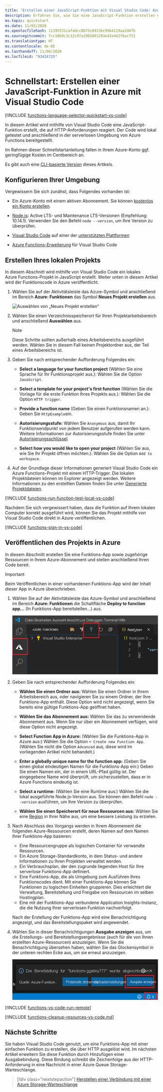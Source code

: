 ```yaml
---
title: 'Erstellen einer JavaScript-Funktion mit Visual Studio Code: Azure Functions'
description: Erfahren Sie, wie Sie eine JavaScript-Funktion erstellen und dann das lokale Node.js-Projekt für serverloses Hosting in Azure Functions unter Verwendung der Azure Functions-Erweiterung in Visual Studio Code veröffentlichen.
ms.topic: quickstart
ms.date: 11/03/2020
ms.openlocfilehash: 11195531cafadcc8b73c0913bc99b4119aa2d4fb
ms.sourcegitcommit: 7cc10b9c3c12c97a2903d01293e42e442f8ac751
ms.translationtype: HT
ms.contentlocale: de-DE
ms.lasthandoff: 11/06/2020
ms.locfileid: "93424725"
---
```

# <a name="quickstart-create-a-javascript-function-in-azure-using-visual-studio-code"></a>Schnellstart: Erstellen einer JavaScript-Funktion in Azure mit Visual Studio Code

[!INCLUDE [functions-language-selector-quickstart-vs-code](../../includes/functions-language-selector-quickstart-vs-code.md)]

In diesem Artikel wird mithilfe von Visual Studio Code eine JavaScript-Funktion erstellt, die auf HTTP-Anforderungen reagiert. Der Code wird lokal getestet und anschließend in der serverlosen Umgebung von Azure Functions bereitgestellt.

Im Rahmen dieser Schnellstartanleitung fallen in Ihrem Azure-Konto ggf. geringfügige Kosten im Centbereich an.

Es gibt auch eine [CLI-basierte Version](create-first-function-cli-node.md) dieses Artikels.

## <a name="configure-your-environment"></a>Konfigurieren Ihrer Umgebung

Vergewissern Sie sich zunähst, dass Folgendes vorhanden ist:

+ Ein Azure-Konto mit einem aktiven Abonnement. Sie können [kostenlos ein Konto erstellen](https://azure.microsoft.com/free/?ref=microsoft.com&utm_source=microsoft.com&utm_medium=docs&utm_campaign=visualstudio).

+ [Node.js](https://nodejs.org/): Active LTS- und Maintenance LTS-Versionen (Empfehlung: 10.14.1). Verwenden Sie den Befehl `node --version`, um Ihre Version zu überprüfen.  

+ [Visual Studio Code](https://code.visualstudio.com/) auf einer der [unterstützten Plattformen](https://code.visualstudio.com/docs/supporting/requirements#_platforms)

+ [Azure Functions-Erweiterung](https://marketplace.visualstudio.com/items?itemName=ms-azuretools.vscode-azurefunctions) für Visual Studio Code

## <a name="create-your-local-project"></a><a name="create-an-azure-functions-project"></a>Erstellen Ihres lokalen Projekts

In diesem Abschnitt wird mithilfe von Visual Studio Code ein lokales Azure Functions-Projekt in JavaScript erstellt. Weiter unten in diesem Artikel wird der Funktionscode in Azure veröffentlicht.

1. Wählen Sie auf der Aktivitätsleiste das Azure-Symbol und anschließend im Bereich **Azure: Funktionen** das Symbol **Neues Projekt erstellen** aus.

    ![Auswählen von „Neues Projekt erstellen“](./media/functions-create-first-function-vs-code/create-new-project.png)

1. Wählen Sie einen Verzeichnisspeicherort für Ihren Projektarbeitsbereich und anschließend **Auswählen** aus.

    > [!NOTE]
    > Diese Schritte sollten außerhalb eines Arbeitsbereichs ausgeführt werden. Wählen Sie in diesem Fall keinen Projektordner aus, der Teil eines Arbeitsbereichs ist.

1. Geben Sie nach entsprechender Aufforderung Folgendes ein:

    + **Select a language for your function project** (Wählen Sie eine Sprache für Ihr Funktionsprojekt aus.): Wählen Sie die Option `JavaScript`.

    + **Select a template for your project's first function** (Wählen Sie die Vorlage für die erste Funktion Ihres Projekts aus.): Wählen Sie die Option `HTTP trigger`.

    + **Provide a function name** (Geben Sie einen Funktionsnamen an.): Geben Sie `HttpExample`ein.

    + **Autorisierungsstufe:** Wählen Sie `Anonymous` aus, damit Ihr Funktionsendpunkt von jedem Benutzer aufgerufen werden kann. Weitere Informationen zur Autorisierungsstufe finden Sie unter [Autorisierungsschlüssel](functions-bindings-http-webhook-trigger.md#authorization-keys).

    + **Select how you would like to open your project** (Wählen Sie aus, wie Sie Ihr Projekt öffnen möchten.): Wählen Sie die Option `Add to workspace`.

1. Auf der Grundlage dieser Informationen generiert Visual Studio Code ein Azure Functions-Projekt mit einem HTTP-Trigger. Die lokalen Projektdateien können im Explorer angezeigt werden. Weitere Informationen zu den erstellten Dateien finden Sie unter [Generierte Projektdateien](functions-develop-vs-code.md#generated-project-files). 

[!INCLUDE [functions-run-function-test-local-vs-code](../../includes/functions-run-function-test-local-vs-code.md)]

Nachdem Sie sich vergewissert haben, dass die Funktion auf Ihrem lokalen Computer korrekt ausgeführt wird, können Sie das Projekt mithilfe von Visual Studio Code direkt in Azure veröffentlichen.

[!INCLUDE [functions-sign-in-vs-code](../../includes/functions-sign-in-vs-code.md)]

## <a name="publish-the-project-to-azure"></a>Veröffentlichen des Projekts in Azure

In diesem Abschnitt erstellen Sie eine Funktions-App sowie zugehörige Ressourcen in Ihrem Azure-Abonnement und stellen anschließend Ihren Code bereit. 

> [!IMPORTANT]
> Beim Veröffentlichen in einer vorhandenen Funktions-App wird der Inhalt dieser App in Azure überschrieben. 


1. Wählen Sie auf der Aktivitätsleiste das Azure-Symbol und anschließend im Bereich **Azure: Funktionen** die Schaltfläche **Deploy to function app...** (In Funktions-App bereitstellen...) aus.

    ![Veröffentlichen Ihres Projekts in Azure](./media/functions-create-first-function-vs-code/function-app-publish-project.png)

1. Geben Sie nach entsprechender Aufforderung Folgendes ein:

    + **Wählen Sie einen Ordner aus:** Wählen Sie einen Ordner in Ihrem Arbeitsbereich aus, oder navigieren Sie zu einem Ordner, der Ihre Funktions-App enthält. Diese Option wird nicht angezeigt, wenn Sie bereits eine gültige Funktions-App geöffnet haben.

    + **Wählen Sie das Abonnement aus:** Wählen Sie das zu verwendende Abonnement aus. Wenn Sie nur über ein Abonnement verfügen, wird diese Option nicht angezeigt.

    + **Select Function App in Azure:** (Wählen Sie die Funktions-App in Azure aus:) Wählen Sie die Option `+ Create new Function App`. (Wählen Sie nicht die Option `Advanced` aus, diese wird im vorliegenden Artikel nicht behandelt.)

    + **Enter a globally unique name for the function app:** (Geben Sie einen global eindeutigen Namen für die Funktions-App ein:) Geben Sie einen Namen ein, der in einem URL-Pfad gültig ist. Der eingegebene Name wird überprüft, um sicherzustellen, dass er in Azure Functions eindeutig ist.

    + **Select a runtime:** (Wählen Sie eine Runtime aus:) Wählen Sie die lokal ausgeführte Node.js-Version aus. Sie können den Befehl `node --version` ausführen, um Ihre Version zu überprüfen.

    + **Wählen Sie einen Speicherort für neue Ressourcen aus:**  Wählen Sie eine [Region](https://azure.microsoft.com/regions/) in Ihrer Nähe aus, um eine bessere Leistung zu erzielen. 

1. Nach Abschluss des Vorgangs werden in Ihrem Abonnement die folgenden Azure-Ressourcen erstellt, deren Namen auf dem Namen Ihrer Funktions-App basieren:

    + Eine Ressourcengruppe als logischen Container für verwandte Ressourcen.
    + Ein Azure Storage-Standardkonto, in dem Status- und andere Informationen zu Ihren Projekten verwaltet werden.
    + Ein Verbrauchsplan, der den zugrunde liegenden Host für Ihre serverlose Funktions-App definiert. 
    + Eine Funktions-App, die als Umgebung zum Ausführen Ihres Funktionscodes dient. Mit einer Funktions-App können Sie Funktionen zu logischen Einheiten gruppieren. Dies erleichtert die Verwaltung, Bereitstellung und Freigabe von Ressourcen im selben Hostingplan.
    + Eine mit der Funktions-App verbundene Application Insights-Instanz, die die Nutzung Ihrer serverlosen Funktion nachverfolgt.

    Nach der Erstellung der Funktions-App wird eine Benachrichtigung angezeigt, und das Bereitstellungspaket wird angewendet. 

1. Wählen Sie in dieser Benachrichtigungen **Ausgabe anzeigen** aus, um die Erstellungs- und Bereitstellungsergebnisse (auch für die von Ihnen erstellten Azure-Ressourcen) anzuzeigen. Wenn Sie die Benachrichtigung übersehen haben, wählen Sie das Glockensymbol in der unteren rechten Ecke aus, um sie erneut anzuzeigen.

    ![Benachrichtigung nach Abschluss der Erstellung](./media/functions-create-first-function-vs-code/function-create-notifications.png)

[!INCLUDE [functions-vs-code-run-remote](../../includes/functions-vs-code-run-remote.md)]

[!INCLUDE [functions-cleanup-resources-vs-code.md](../../includes/functions-cleanup-resources-vs-code.md)]

## <a name="next-steps"></a>Nächste Schritte

Sie haben Visual Studio Code genutzt, um eine Funktions-App mit einer einfachen Funktion zu erstellen, die über HTTP ausgelöst wird. Im nächsten Artikel erweitern Sie diese Funktion durch Hinzufügen einer Ausgabebindung. Diese Bindung schreibt die Zeichenfolge aus der HTTP-Anforderung in eine Nachricht in einer Azure Queue Storage-Warteschlange. 

> [!div class="nextstepaction"]
> [Herstellen einer Verbindung mit einer Azure Storage-Warteschlange](functions-add-output-binding-storage-queue-vs-code.md?pivots=programming-language-javascript)

[Azure Functions Core Tools]: functions-run-local.md
[Azure Functions extension for Visual Studio Code]: https://marketplace.visualstudio.com/items?itemName=ms-azuretools.vscode-azurefunctions
